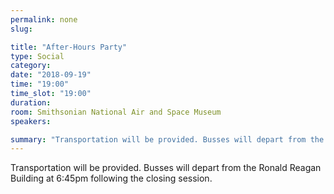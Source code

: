```yaml
---
permalink: none
slug:

title: "After-Hours Party"
type: Social
category:
date: "2018-09-19"
time: "19:00"
time_slot: "19:00"
duration:
room: Smithsonian National Air and Space Museum
speakers:

summary: "Transportation will be provided. Busses will depart from the Ronald Reagan Building at 6:45pm following the closing session."
---
```

Transportation will be provided. Busses will depart from the Ronald Reagan Building at 6:45pm following the closing session.
